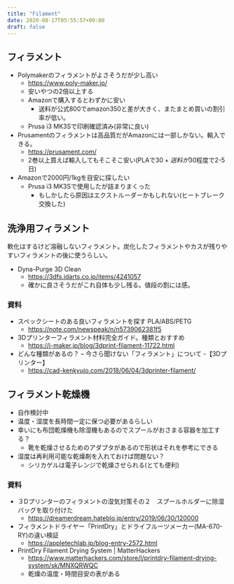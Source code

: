 ```yaml
---
title: "Filament"
date: 2020-08-17T05:55:57+09:00
draft: false
---
```


## フィラメント
* Polymakerのフィラメントがよさそうだが少し高い
  * https://www.poly-maker.jp/
  * 安いやつの2倍以上する
  * Amazonで購入するとわずかに安い
    * 送料が公式800でamazon350と差が大きく、またまとめ買いの割引率が低い。
  * Prusa i3 MK3Sで印刷確認済み(非常に良い)
* Prusamentのフィラメントは高品質だがAmazonには一部しかない。輸入できる。
  * https://prusament.com/
  * 2巻以上買えば輸入してもそこそこ安い(PLAで$30+送料が$30程度で2-5日)
* Amazonで2000円/1kgを目安に探したい
  * Prusa i3 MK3Sで使用したが詰まりまくった
    * もしかしたら原因はエクストルーダーかもしれない(ヒートブレーク交換した)

## 洗浄用フィラメント
軟化はするけど溶融しないフィラメント。炭化したフィラメントやカスが残りやすいフィラメントの後に使うらしい。
* Dyna-Purge 3D Clean
  * https://3dfs.idarts.co.jp/items/4241057
  * 確かに良さそうだがこれ自体も少し残る。値段の割には感。

### 資料
* スペックシートのある良いフィラメントを探す PLA/ABS/PETG
  * https://note.com/newspeak/n/n5739062381f5
* 3Dプリンターフィラメント材料完全ガイド。種類とおすすめ
  * https://i-maker.jp/blog/3dprint-filament-11722.html
* どんな種類があるの？ – 今さら聞けない「フィラメント」について -【3Dプリンター】
  * https://cad-kenkyujo.com/2018/06/04/3dprinter-filament/

## フィラメント乾燥機
* 自作検討中
* 温度・湿度を長時間一定に保つ必要があるらしい
* 幸いにも布団乾燥機も除湿機もあるのでスプールがおさまる容器を加工する？
  * 靴を乾燥させるためのアダプタがあるので形状はそれを参考にできる
* 湿度は再利用可能な乾燥剤を入れておけば問題ない？
  * シリカゲルは電子レンジで乾燥させられる(とても便利)

### 資料
* ３Dプリンターのフィラメントの湿気対策その２　スプールホルダーに除湿バッグを取り付けた
  * https://dreamerdream.hateblo.jp/entry/2019/06/30/120000
* フィラメントドライヤー「PrintDry」とドライフルーツメーカー(MA-670-RY)の違い検証
  * https://appletechlab.jp/blog-entry-2572.html
* PrintDry Filament Drying System | MatterHackers
  * https://www.matterhackers.com/store/l/printdry-filament-drying-system/sk/MNXQRWQC
  * 乾燥の温度・時間目安の表がある
